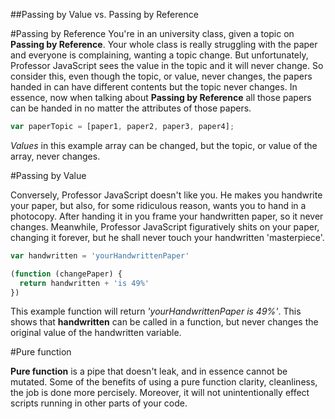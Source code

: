 ##Passing by Value vs. Passing by Reference

#Passing by Reference
You're in an university class, given a topic on __Passing by Reference__. Your
whole class is really struggling with the paper and everyone is complaining,
wanting a topic change. But unfortunately, Professor JavaScript sees the value
in the topic and it will never change. So consider this, even though the
topic, or value, never changes, the papers handed in can have different
contents but the topic never changes. In essence, now when talking about
__Passing by Reference__ all those papers can be handed in no matter the
attributes of those papers.

```js
var paperTopic = [paper1, paper2, paper3, paper4];
```

_Values_ in this example array can be changed,
but the topic, or value of the array,
never changes.

#Passing by Value

Conversely, Professor JavaScript doesn't like you. He makes you handwrite
your paper, but also, for some ridiculous reason, wants you to hand in a
photocopy. After handing it in you frame your handwritten paper, so it never
changes. Meanwhile, Professor JavaScript figuratively shits on your paper, changing
it forever, but he shall never touch your handwritten 'masterpiece'.

```js
var handwritten = 'yourHandwrittenPaper'

(function (changePaper) {
  return handwritten + 'is 49%'
})
```

This example function will return _'yourHandwrittenPaper is 49%'_. This shows that
__handwritten__ can be called in a function, but never changes the original value of
the handwritten variable.

#Pure function

__Pure function__ is a pipe that doesn't leak, and in essence cannot be mutated.
Some of the benefits of using a pure function clarity,
cleanliness, the job is done more percisely. Moreover, it will not unintentionally
effect scripts running in other parts of your code.
